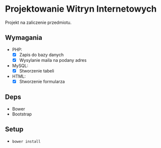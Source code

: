 # Projektowanie Witryn Internetowych

Projekt na zaliczenie przedmiotu.

## Wymagania

 - PHP:
   - [x] Zapis do bazy danych
   - [x] Wysylanie maila na podany adres
 - MySQL:
   - [x] Stworzenie tabeli
 - HTML:
   - [x] Stworzenie formularza

## Deps

  - Bower
  - Bootstrap

## Setup

  - `bower install`  
